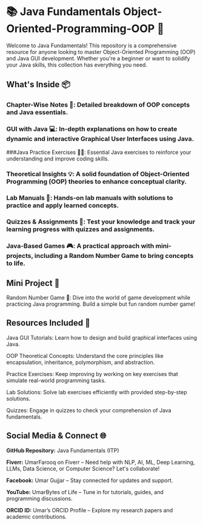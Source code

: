 # 📚 Java Fundamentals Object-Oriented-Programming-OOP 🚀

Welcome to Java Fundamentals! This repository is a comprehensive resource for anyone looking to master Object-Oriented Programming (OOP) and Java GUI development. Whether you're a beginner or want to solidify your Java skills, this collection has everything you need.

## What's Inside 📦
### Chapter-Wise Notes 📖: Detailed breakdown of OOP concepts and Java essentials.

### GUI with Java 💻: In-depth explanations on how to create dynamic and interactive Graphical User Interfaces using Java.

###Java Practice Exercises 🧑‍💻: Essential Java exercises to reinforce your understanding and improve coding skills.

### Theoretical Insights 💡: A solid foundation of Object-Oriented Programming (OOP) theories to enhance conceptual clarity.

### Lab Manuals 📘: Hands-on lab manuals with solutions to practice and apply learned concepts.

### Quizzes & Assignments 📝: Test your knowledge and track your learning progress with quizzes and assignments.

### Java-Based Games 🎮: A practical approach with mini-projects, including a Random Number Game to bring concepts to life.

## Mini Project 🎲
Random Number Game 🎯: Dive into the world of game development while practicing Java programming. Build a simple but fun random number game!

## Resources Included 🧰
Java GUI Tutorials: Learn how to design and build graphical interfaces using Java.

OOP Theoretical Concepts: Understand the core principles like encapsulation, inheritance, polymorphism, and abstraction.

Practice Exercises: Keep improving by working on key exercises that simulate real-world programming tasks.

Lab Solutions: Solve lab exercises efficiently with provided step-by-step solutions.

Quizzes: Engage in quizzes to check your comprehension of Java fundamentals.


## Social Media & Connect 🌐
**GitHub Repository:** Java Fundamentals (ITP)

**Fiverr:** UmarFarooq on Fiverr – Need help with NLP, AI, ML, Deep Learning, LLMs, Data Science, or Computer Science? Let's collaborate!

**Facebook:** Umar Gujjar – Stay connected for updates and support.

**YouTube:** UmarBytes of Life – Tune in for tutorials, guides, and programming discussions.

**ORCID ID:** Umar’s ORCID Profile – Explore my research papers and academic contributions.
